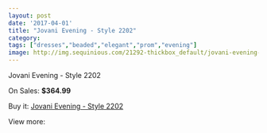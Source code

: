 ```yaml
---
layout: post
date: '2017-04-01'
title: "Jovani Evening - Style 2202"
category: 
tags: ["dresses","beaded","elegant","prom","evening"]
image: http://img.sequinious.com/21292-thickbox_default/jovani-evening-style-2202.jpg
---
```

Jovani Evening - Style 2202

On Sales: **$364.99**
<a href="https://www.sequinious.com/9513-jovani-evening-style-2202.html"><amp-img layout="responsive" width="600" height="600" src="//img.sequinious.com/21292-thickbox_default/jovani-evening-style-2202.jpg" alt="Jovani Evening - Style 2202 0" /></a>
<a href="https://www.sequinious.com/9513-jovani-evening-style-2202.html"><amp-img layout="responsive" width="600" height="600" src="//img.sequinious.com/21293-thickbox_default/jovani-evening-style-2202.jpg" alt="Jovani Evening - Style 2202 1" /></a>

Buy it: [Jovani Evening - Style 2202](https://www.sequinious.com/9513-jovani-evening-style-2202.html "Jovani Evening - Style 2202")

View more: [](https://www.sequinious.com/- "")